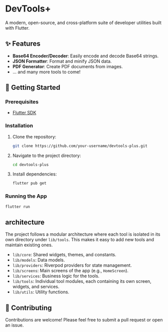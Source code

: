 # DevTools+

A modern, open-source, and cross-platform suite of developer utilities built with Flutter.

## ✨ Features

- **Base64 Encoder/Decoder**: Easily encode and decode Base64 strings.
- **JSON Formatter**: Format and minify JSON data.
- **PDF Generator**: Create PDF documents from images.
- ... and many more tools to come!

## 🚀 Getting Started

### Prerequisites

- [Flutter SDK](https://flutter.dev/docs/get-started/install)

### Installation

1. Clone the repository:
   ```sh
   git clone https://github.com/your-username/devtools-plus.git
   ```
2. Navigate to the project directory:
   ```sh
   cd devtools-plus
   ```
3. Install dependencies:
   ```sh
   flutter pub get
   ```

### Running the App

```sh
flutter run
```

## architecture

The project follows a modular architecture where each tool is isolated in its own directory under `lib/tools`. This makes it easy to add new tools and maintain existing ones.

- `lib/core`: Shared widgets, themes, and constants.
- `lib/models`: Data models.
- `lib/providers`: Riverpod providers for state management.
- `lib/screens`: Main screens of the app (e.g., `HomeScreen`).
- `lib/services`: Business logic for the tools.
- `lib/tools`: Individual tool modules, each containing its own screen, widgets, and services.
- `lib/utils`: Utility functions.

## 🤝 Contributing

Contributions are welcome! Please feel free to submit a pull request or open an issue.